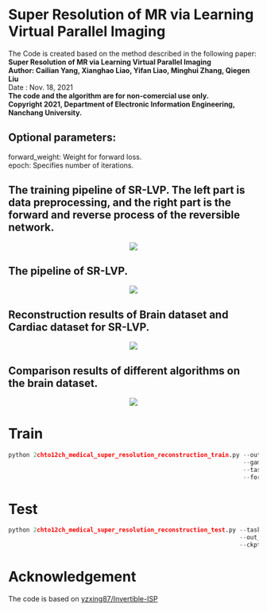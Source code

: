 # Super Resolution of MR via Learning Virtual Parallel Imaging
The Code is created based on the method described in the following paper:  
**Super Resolution of MR via Learning Virtual Parallel Imaging**  
**Author: Cailian Yang, Xianghao Liao, Yifan Liao, Minghui Zhang, Qiegen Liu**  
Date : Nov. 18, 2021  
**The code and the algorithm are for non-comercial use only.**  
**Copyright 2021, Department of Electronic Information Engineering, Nanchang University.**  

## Optional parameters:  
forward_weight: Weight for forward loss.     
epoch: Specifies number of iterations.  

## The training pipeline of SR-LVP. The left part is data preprocessing, and the right part is the forward and reverse process of the reversible network.
<div align="center"><img src="https://github.com/yqx7150/SR-LVP/figs/Fig1.jpg"> </div>

## The pipeline of SR-LVP.
<div align="center"><img src="https://github.com/yqx7150/SR-LVP/figs/Fig2.jpg"> </div>

## Reconstruction results of Brain dataset and Cardiac dataset for SR-LVP.
<div align="center"><img src="https://github.com/yqx7150/SR-LVP/figs/Fig3.jpg"> </div>

## Comparison results of different algorithms on the brain dataset.
<div align="center"><img src="https://github.com/yqx7150/SR-LVP/figs/Fig4.jpg"> </div>

# Train
```python
python 2chto12ch_medical_super_resolution_reconstruction_train.py --out_path="./exps/" \
                                                                  --gamma \
                                                                  --task=<task name> \
                                                                  --forward_weight=12
```

# Test
```python
python 2chto12ch_medical_super_resolution_reconstruction_test.py --task=2to12_ch_cross_test \
                                                                 --out_path="./exps/" \
                                                                 --ckpt=<model path>
```

# Acknowledgement
The code is based on [yzxing87/Invertible-ISP](https://github.com/yzxing87/Invertible-ISP)